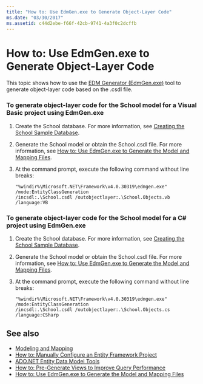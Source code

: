 ```yaml
---
title: "How to: Use EdmGen.exe to Generate Object-Layer Code"
ms.date: "03/30/2017"
ms.assetid: c44d2ebe-f66f-42cb-9741-4a3f0c2dcffb
---
```

# How to: Use EdmGen.exe to Generate Object-Layer Code
This topic shows how to use the [EDM Generator (EdmGen.exe)](edm-generator-edmgen-exe.md) tool to generate object-layer code  based on the .csdl file.  
  
### To generate object-layer code for the School model for a Visual Basic project using EdmGen.exe  
  
1. Create the School database. For more information, see [Creating the School Sample Database](/previous-versions/dotnet/netframework-4.0/bb399731(v=vs.100)).  
  
2. Generate the School model or obtain the School.csdl file. For more information, see [How to: Use EdmGen.exe to Generate the Model and Mapping Files](how-to-use-edmgen-exe-to-generate-the-model-and-mapping-files.md).  
  
3. At the command prompt, execute the following command without line breaks:  
  
    ```console  
    "%windir%\Microsoft.NET\Framework\v4.0.30319\edmgen.exe" /mode:EntityClassGeneration
    /incsdl:.\School.csdl /outobjectlayer:.\School.Objects.vb /language:VB  
    ```  
  
### To generate object-layer code for the School model for a C# project using EdmGen.exe  
  
1. Create the School database. For more information, see [Creating the School Sample Database](/previous-versions/dotnet/netframework-4.0/bb399731(v=vs.100)).  
  
2. Generate the School model or obtain the School.csdl file. For more information, see [How to: Use EdmGen.exe to Generate the Model and Mapping Files](how-to-use-edmgen-exe-to-generate-the-model-and-mapping-files.md).  
  
3. At the command prompt, execute the following command without line breaks:  
  
    ```console  
    "%windir%\Microsoft.NET\Framework\v4.0.30319\edmgen.exe" /mode:EntityClassGeneration
    /incsdl:.\School.csdl /outobjectlayer:.\School.Objects.cs /language:CSharp  
    ```  
  
## See also

- [Modeling and Mapping](modeling-and-mapping.md)
- [How to: Manually Configure an Entity Framework Project](/previous-versions/dotnet/netframework-4.0/bb738546(v=vs.100))
- [ADO.NET Entity Data Model  Tools](/previous-versions/dotnet/netframework-4.0/bb399249(v=vs.100))
- [How to: Pre-Generate Views to Improve Query Performance](/previous-versions/dotnet/netframework-4.0/bb896240(v=vs.100))
- [How to: Use EdmGen.exe to Generate the Model and Mapping Files](how-to-use-edmgen-exe-to-generate-the-model-and-mapping-files.md)
